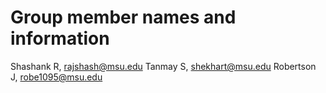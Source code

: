 # Group member names and information

Shashank R, rajshash@msu.edu
Tanmay S, shekhart@msu.edu
Robertson J, robe1095@msu.edu
